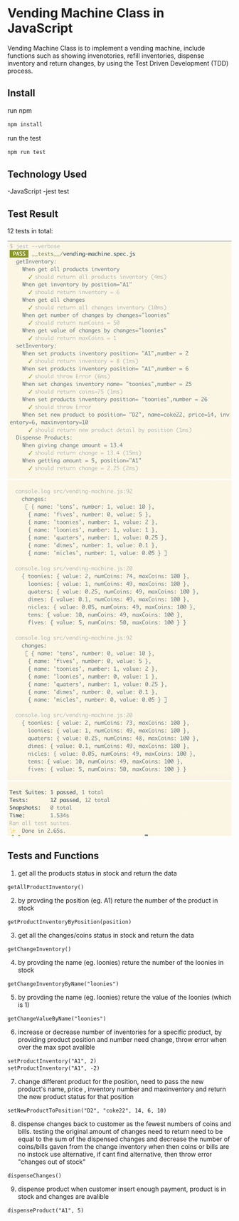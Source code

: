 # Vending Machine Class in JavaScript

Vending Machine Class is to implement a vending machine, include functions such as showing invenotories, refill inventories, dispense inventory and return changes, by using the Test Driven Development (TDD) process.

## Install

run npm

```bash
npm install
```

run the test

```bash
npm run test
```

## Technology Used

-JavaScript
-jest test

## Test Result

12 tests in total:

![Test Result](screenshot/testResult1.png)
![Test Result](screenshot/testResult2.png)
![Test Result](screenshot/testResult3.png)

## Tests and Functions

1. get all the products status in stock and return the data

```
getAllProductInventory()
```

2. by provding the position (eg. A1) reture the number of the product in stock

```
getProductInventoryByPosition(position)
```

3. get all the changes/coins status in stock and return the data

```
getChangeInventory()
```

4. by provding the name (eg. loonies) reture the number of the loonies in stock

```
getChangeInventoryByName("loonies")
```

5. by provding the name (eg. loonies) reture the value of the loonies (which is 1)

```
getChangeValueByName("loonies")
```

6. increase or decrease number of inventories for a specific product, by providing product position and number need change, throw error when over the max spot avalible

```
setProductInventory("A1", 2)
setProductInventory("A1", -2)
```

7. change different product for the position, need to pass the new product's name, price , inventory number and maxinventory and return the new product status for that position

```
setNewProductToPosition("D2", "coke22", 14, 6, 10)
```

8. dispense changes back to customer as the fewest numbers of coins and bills. testing the original amount of changes need to return need to be equal to the sum of the dispensed changes and decrease the number of coins/bills gaven from the change inventory
   when then coins or bills are no instock use alternative, if cant find alternative, then throw error "changes out of stock"

```
dispenseChanges()
```

9. dispense product when customer insert enough payment, product is in stock and changes are avalible

```
dispenseProduct("A1", 5)
```

